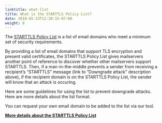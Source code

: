 ```yaml
---
linktitle: what-list
title: What is the STARTTLS Policy List?
date: 2018-05-23T12:30:15-07:00
weight: 8
---
```


The [STARTTLS Policy List](/policy-list) is a list of email domains who meet a minimum set of security requirements.

By providing a list of email domains that support TLS encryption and present valid certificates, the STARTTLS Policy List gives mailservers another point of reference to discover whether other mailservers support STARTTLS. Then, if a man-in-the-middle prevents a sender from receiving a recipient’s “STARTTLS” message (link to “Downgrade attack” description above), if the recipient domain is on the STARTTLS Policy List, the sender will know that an attack is occuring.

Here are some guidelines for using the list to prevent downgrade attacks. Here are more details about the list format.

You can request your own email domain to be added to the list via our tool.

[**More details about the STARTTLS Policy List**](/policy-list)
